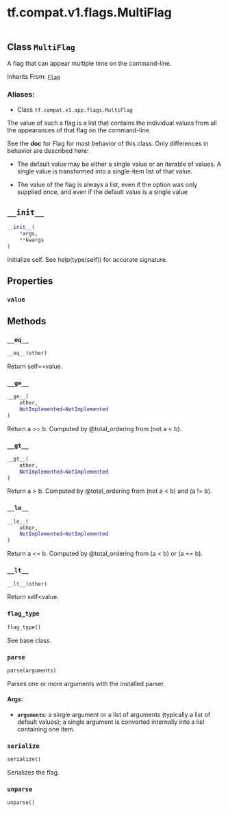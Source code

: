 <div itemscope itemtype="http://developers.google.com/ReferenceObject">
<meta itemprop="name" content="tf.compat.v1.flags.MultiFlag" />
<meta itemprop="path" content="Stable" />
<meta itemprop="property" content="value"/>
<meta itemprop="property" content="__eq__"/>
<meta itemprop="property" content="__ge__"/>
<meta itemprop="property" content="__gt__"/>
<meta itemprop="property" content="__init__"/>
<meta itemprop="property" content="__le__"/>
<meta itemprop="property" content="__lt__"/>
<meta itemprop="property" content="flag_type"/>
<meta itemprop="property" content="parse"/>
<meta itemprop="property" content="serialize"/>
<meta itemprop="property" content="unparse"/>
</div>

# tf.compat.v1.flags.MultiFlag

<!-- Insert buttons -->

<table class="tfo-notebook-buttons tfo-api" align="left">
</table>



## Class `MultiFlag`

<!-- Start diff -->
A flag that can appear multiple time on the command-line.

Inherits From: [`Flag`](../../../../tf/compat/v1/flags/Flag.md)

### Aliases:

* Class `tf.compat.v1.app.flags.MultiFlag`


<!-- Placeholder for "Used in" -->

The value of such a flag is a list that contains the individual values
from all the appearances of that flag on the command-line.

See the __doc__ for Flag for most behavior of this class.  Only
differences in behavior are described here:

  * The default value may be either a single value or an iterable of values.
    A single value is transformed into a single-item list of that value.

  * The value of the flag is always a list, even if the option was
    only supplied once, and even if the default value is a single
    value

<h2 id="__init__"><code>__init__</code></h2>

``` python
__init__(
    *args,
    **kwargs
)
```

Initialize self.  See help(type(self)) for accurate signature.




## Properties

<h3 id="value"><code>value</code></h3>






## Methods

<h3 id="__eq__"><code>__eq__</code></h3>

``` python
__eq__(other)
```

Return self==value.


<h3 id="__ge__"><code>__ge__</code></h3>

``` python
__ge__(
    other,
    NotImplemented=NotImplemented
)
```

Return a >= b.  Computed by @total_ordering from (not a < b).


<h3 id="__gt__"><code>__gt__</code></h3>

``` python
__gt__(
    other,
    NotImplemented=NotImplemented
)
```

Return a > b.  Computed by @total_ordering from (not a < b) and (a != b).


<h3 id="__le__"><code>__le__</code></h3>

``` python
__le__(
    other,
    NotImplemented=NotImplemented
)
```

Return a <= b.  Computed by @total_ordering from (a < b) or (a == b).


<h3 id="__lt__"><code>__lt__</code></h3>

``` python
__lt__(other)
```

Return self<value.


<h3 id="flag_type"><code>flag_type</code></h3>

``` python
flag_type()
```

See base class.


<h3 id="parse"><code>parse</code></h3>

``` python
parse(arguments)
```

Parses one or more arguments with the installed parser.


#### Args:


* <b>`arguments`</b>: a single argument or a list of arguments (typically a
  list of default values); a single argument is converted
  internally into a list containing one item.

<h3 id="serialize"><code>serialize</code></h3>

``` python
serialize()
```

Serializes the flag.


<h3 id="unparse"><code>unparse</code></h3>

``` python
unparse()
```






